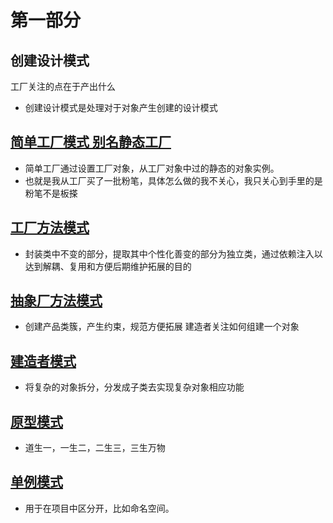 # 第一部分
  ## 创建设计模式
  工厂关注的点在于产出什么
  - 创建设计模式是处理对于对象产生创建的设计模式
  ## [简单工厂模式 别名静态工厂](/part1/simple_factory)
  - 简单工厂通过设置工厂对象，从工厂对象中过的静态的对象实例。
  - 也就是我从工厂买了一批粉笔，具体怎么做的我不关心，我只关心到手里的是粉笔不是板搽
  ## [工厂方法模式](/part1/factory_function) 
  - 封装类中不变的部分，提取其中个性化善变的部分为独立类，通过依赖注入以达到解耦、复用和方便后期维护拓展的目的
  ## [抽象厂方法模式](/part1/factory_function) 
  - 创建产品类簇，产生约束，规范方便拓展
  建造者关注如何组建一个对象
  ## [建造者模式](/part1/builder_pattern)
  - 将复杂的对象拆分，分发成子类去实现复杂对象相应功能
  ## [原型模式](/part1/prototype_pattern)
  - 道生一，一生二，二生三，三生万物
  ## [单例模式](/part1/singleton_pattern)
  - 用于在项目中区分开，比如命名空间。
                                                                                                                                    
